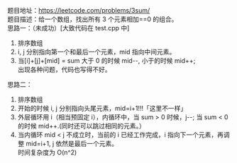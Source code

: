 题目地址：https://leetcode.com/problems/3sum/  
题目描述：给一个数组，找出所有 3 个元素相加==0 的组合。  
思路一：（未成功）[大致代码在 test.cpp 中]  
1. 排序数组  
2. i, j 分别指向第一个和最后一个元素，mid 指向中间元素。  
3. 当[i]+[j]+[mid] = sum 大于 0 的时候 mid--, 小于的时候 mid++;  
出现各种问题，代码也写得不好。  

思路二：  
1. 排序数组  
2. 开始的时候 i, j 分别指向头尾元素，mid=i+1!!!「这里不一样」  
3. 外层循环用 i（相当预固定 i），内循环中，当 sum > 0 时候，j--; 当 sum < 0 的时候 mid++.(同时还可以跳过相同的元素。）  
4. 当内循环 mid < j 不成立时，当前的 i 已经工作完成，i 指向下一个元素，再调整 mid=i+1, j 依然是最后一个元素。  
时间复杂度为 O(n^2)  
